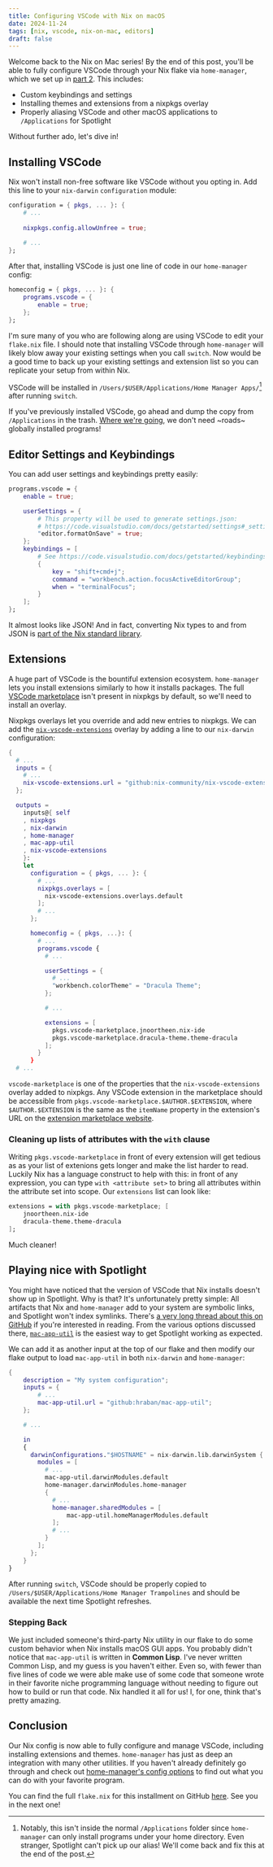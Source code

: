 ```yaml
---
title: Configuring VSCode with Nix on macOS
date: 2024-11-24
tags: [nix, vscode, nix-on-mac, editors]
draft: false
---
```


Welcome back to the Nix on Mac series! By the end of this post, you'll be able to fully
configure VSCode through your Nix flake via `home-manager`, which we set up in [part
2](/blog/2024/02/nix-home-manager/). This includes:

- Custom keybindings and settings
- Installing themes and extensions from a nixpkgs overlay
- Properly aliasing VSCode and other macOS applications to `/Applications` for Spotlight

<!--more-->

Without further ado, let's dive in!

## Installing VSCode

Nix won't install non-free software like VSCode without you opting in. Add this line
to your `nix-darwin` `configuration` module:

```nix
configuration = { pkgs, ... }: {
    # ...
    
    nixpkgs.config.allowUnfree = true;
    
    # ...
};
```

After that, installing VSCode is just one line of code in our `home-manager` config:

```nix
homeconfig = { pkgs, ... }: {
    programs.vscode = {
        enable = true;
    };
};
```

I'm sure many of you who are following along are using VSCode to edit your `flake.nix`
file. I should note that installing VSCode through `home-manager` will likely blow away
your existing settings when you call `switch`. Now would be a good time to back up your
existing settings and extension list so you can replicate your setup from within Nix.

VSCode will be installed in `/Users/$USER/Applications/Home Manager Apps/`[^1] after
running `switch`. 

[^1]: Notably, this isn't inside the normal `/Applications` folder since `home-manager`
    can only install programs under your home directory. Even stranger, Spotlight can't
    pick up our alias! We'll come back and fix this at the end of the post.

If you've previously installed VSCode, go ahead and dump the copy from `/Applications` in
the trash. [Where we're
going](https://media1.tenor.com/m/3idC48k28zcAAAAd/roads-where-were-going-we-dont-need-roads.gif),
we don't need ~roads~ globally installed programs!



## Editor Settings and Keybindings

You can add user settings and keybindings pretty easily:

```nix
programs.vscode = {
    enable = true;

    userSettings = {
        # This property will be used to generate settings.json:
        # https://code.visualstudio.com/docs/getstarted/settings#_settingsjson
        "editor.formatOnSave" = true;
    };
    keybindings = [
        # See https://code.visualstudio.com/docs/getstarted/keybindings#_advanced-customization
        {
            key = "shift+cmd+j";
            command = "workbench.action.focusActiveEditorGroup";
            when = "terminalFocus";
        }
    ];
};
```

It almost looks like JSON! And in fact, converting Nix types to and from JSON is [part of
the Nix standard
library](https://nixos.org/manual/nix/stable/language/builtins.html#builtins-toJSON).

## Extensions

A huge part of VSCode is the bountiful extension ecosystem. `home-manager` lets you
install extensions similarly to how it installs packages. The full [VSCode
marketplace](https://marketplace.visualstudio.com/vscode) isn't present in nixpkgs by
default, so we'll need to install an overlay.

Nixpkgs overlays let you override and add new entries to nixpkgs. We can add the
[`nix-vscode-extensions`](https://github.com/nix-community/nix-vscode-extensions) overlay
by adding a line to our `nix-darwin` configuration:

```nix
{
  # ...
  inputs = {
    # ...
    nix-vscode-extensions.url = "github:nix-community/nix-vscode-extensions";
  };

  outputs =
    inputs@{ self
    , nixpkgs
    , nix-darwin
    , home-manager
    , mac-app-util
    , nix-vscode-extensions
    }:
    let
      configuration = { pkgs, ... }: {
        # ...
        nixpkgs.overlays = [
          nix-vscode-extensions.overlays.default
        ];
        # ...
      };

      homeconfig = { pkgs, ...}: {
        # ...
        programs.vscode {
          # ...

          userSettings = {
            # ...
            "workbench.colorTheme" = "Dracula Theme";
          };

          # ...

          extensions = [
            pkgs.vscode-marketplace.jnoortheen.nix-ide
            pkgs.vscode-marketplace.dracula-theme.theme-dracula
          ];
        }
      }
  # ...
```

`vscode-marketplace` is one of the properties that the `nix-vscode-extensions` overlay
added to nixpkgs.  Any VSCode extension in the marketplace should be accessible from
`pkgs.vscode-marketplace.$AUTHOR.$EXTENSION`, where `$AUTHOR.$EXTENSION` is the same as
the `itemName` property in the extension's URL on the [extension marketplace
website](https://marketplace.visualstudio.com/vscode).

### Cleaning up lists of attributes with the `with` clause

Writing `pkgs.vscode-marketplace` in front of every extension will get tedious as as your
list of extenions gets longer and make the list harder to read. Luckily Nix has a language
construct to help with this: in front of any expression, you can type `with <attribute
set>` to bring all attributes within the attribute set into scope. Our `extensions` list
can look like:

```nix
extensions = with pkgs.vscode-marketplace; [
    jnoortheen.nix-ide
    dracula-theme.theme-dracula
];
```

Much cleaner!

## Playing nice with Spotlight

You might have noticed that the version of VSCode that Nix installs doesn't show up in
Spotlight. Why is that? It's unfortunately pretty simple: All artifacts that Nix and
`home-manager` add to your system are symbolic links, and Spotlight won't index
symlinks. There's [a very long thread about this on
GitHub](https://github.com/nix-community/home-manager/issues/1341) if you're interested in
reading. From the various options discussed there,
[`mac-app-util`](https://github.com/hraban/mac-app-util) is the easiest way to get
Spotlight working as expected.

We can add it as another input at the top of our flake and then modify our flake output
to load `mac-app-util` in both `nix-darwin` and `home-manager`:

```nix
{
    description = "My system configuration";
    inputs = {
        # ...
        mac-app-util.url = "github:hraban/mac-app-util";
    };

    # ...

    in
    {
      darwinConfigurations."$HOSTNAME" = nix-darwin.lib.darwinSystem {
        modules = [
          # ...
          mac-app-util.darwinModules.default
          home-manager.darwinModules.home-manager
          {
            # ...
            home-manager.sharedModules = [
                mac-app-util.homeManagerModules.default
            ];
            # ...
          }
        ];
      };
    }
}
```

After running `switch`, VSCode should be properly copied to
`/Users/$USER/Applications/Home Manager Trampolines` and should be available the next
time Spotlight refreshes.

### Stepping Back

We just included someone's third-party Nix utility in our flake to do some custom behavior
when Nix installs macOS GUI apps. You probably didn't notice that `mac-app-util` is
written in **Common Lisp**. I've never written Common Lisp, and my guess is you haven't
either. Even so, with fewer than five lines of code we were able make use of some code that
someone wrote in their favorite niche programming language without needing to figure out
how to build or run that code. Nix handled it all for us! I, for one, think that's pretty
amazing.

## Conclusion

Our Nix config is now able to fully configure and manage VSCode, including installing
extensions and themes. `home-manager` has just as deep an integration with many other
utilities. If you haven't already definitely go through and check out [home-manager's
config options](https://nix-community.github.io/home-manager/options.xhtml) to find out
what you can do with your favorite program.

You can find the full `flake.nix` for this installment on GitHub
[here](https://github.com/davish/nix-on-mac/tree/part-3). See you in the next one!


